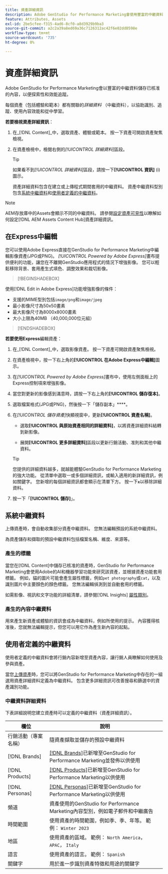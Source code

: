 ```yaml
---
title: 資產詳細資訊
description: Adobe GenStudio for Performance Marketing會使用豐富的中繼資料儲存已核准的內容，以供搜尋和效能追蹤。
feature: Attributes, Assets
exl-id: 2be5cfee-f315-4ad6-8cf0-a8d3929b9ba3
source-git-commit: a2c2a39a8ed69a36c7126312ac42f6e02dd0598e
workflow-type: tm+mt
source-wordcount: '735'
ht-degree: 0%

---
```


# 資產詳細資訊

Adobe GenStudio for Performance Marketing會以豐富的中繼資料儲存已核准的內容，以便探索性和效能追蹤。

每個資產（包括體驗和範本）都有關聯的&#x200B;_詳細資料_ （中繼資料），以協助識別、追蹤、使用內容效能和從中學習。

**若要檢視資產詳細資訊**：

1. 在&#x200B;_[!DNL Content]_中，選取資產、體驗或範本。 按一下資產可開啟資產聚焦檢視。

1. 在資產檢視中，檢閱右側的&#x200B;_[!UICONTROL 詳細資料]_&#x200B;區段。

   >[!TIP]
   >
   >如果看不到&#x200B;_[!UICONTROL 詳細資料]_&#x200B;區段，請按一下&#x200B;**[!UICONTROL 資訊]** (i)圖示。

   資產詳細資料包含在建立或上傳程式期間套用的中繼資料。 資產中繼資料型別包含[系統中繼資料](#system-metadata)和[使用者定義的中繼資料](#user-defined-metadata)。

>[!NOTE]
>
>AEM存放庫中的Assets會顯示不同的中繼資料。 請參閱[設定資產可見性](connect-aem-repo.md#step-4-configure-asset-visibility)以瞭解如何設定[!DNL AEM Assets Content Hub]資產詳細資訊。

## 在Express中編輯

您可以使用Adobe Express直接在GenStudio for Performance Marketing中編輯影像資產(JPG或PNG)。 _[!UICONTROL Powered by Adobe Express]_&#x200B;畫布提供便利的功能，讓您在不離開GenStudio應用程式的情況下增強影像。 您可以輕鬆移除背景、套用產生式填色、調整效果和裁切影像。

>[!BEGINSHADEBOX]

使用[!DNL Edit in Adobe Express]功能增強影像的條件：

- 支援的MIME型別包括`image/png`和`image/jpeg`
- 最小影像尺寸為50x50畫素
- 最大影像尺寸為8000x8000畫素
- 大小上限為40MB （40,000,000位元組）

>[!ENDSHADEBOX]

**若要使用Express**&#x200B;編輯資產：

1. 在&#x200B;_[!DNL Content]_中，選取影像資產。 按一下資產可開啟資產聚焦檢視。

1. 在資產檢視中，按一下右上角的&#x200B;**[!UICONTROL 在Adobe Express中編輯]**&#x200B;圖示。

1. 在&#x200B;_[!UICONTROL Powered by Adobe Express]_&#x200B;畫布中，使用左側面板上的Express控制項來增強影像。

1. 當您對更新的影像感到滿意時，請按一下右上角的&#x200B;**[!UICONTROL 儲存復本]**。

1. 選取檔案格式(JPG或PNG)，然後按一下「儲存副本」****。

1. 在&#x200B;_[!UICONTROL 儲存資產]_&#x200B;快顯視窗中，更新&#x200B;**[!UICONTROL 資產名稱]**。

   - 選取&#x200B;**[!UICONTROL 與原始資產相同的詳細資料]**，以將資產詳細資料結轉到新影像。

   - 展開&#x200B;**[!UICONTROL 更多詳細資料]**&#x200B;區段以更新行銷活動、准則和其他中繼資料。

   >[!TIP]
   >
   >您提供的詳細資料越多，就越能體驗GenStudio for Performance Marketing的強大功能。 從清單中選取一或多個詳細資訊，或輸入適用的新詳細資訊，例如關鍵字。 您新增的每個詳細資訊都會顯示在清單下方。 按一下&#x200B;**`x`**&#x200B;以移除詳細資料。

1. 按一下「**[!UICONTROL 儲存]**」。

## 系統中繼資料

上傳資產時，會自動收集部分資產中繼資料。 您無法編輯預設的系統中繼資料。

為資產儲存和擷取的預設中繼資料包括檔案名稱、維度、來源等。

### 產生的標籤

當您在[!DNL Content]中儲存已核准的資產時，GenStudio for Performance Marketing會使用Adobe的AI和機器學習功能來研究該資產，並根據資產功能套用標籤。 例如，貓的圖片可能會產生屬性標籤，例如`pet photography`或`cat`，以及識別圖片中主要顏色的顏色標籤。 您無法編輯偵測到並自動套用的標籤。

如需影像、視訊和文字功能的詳細清單，請參閱[!DNL Insights] [屬性類別](/help/user-guide/insights/attribute-category.md)。

### 產生的內容中繼資料

用來產生新資產或體驗的資訊會成為中繼資料，例如所使用的提示。 內容獲得核准後，您就無法編輯提示，但您可以用它作為產生新內容的起點。

## 使用者定義的中繼資料

使用者定義的中繼資料會將行銷內容新增至資產內容，讓行銷人員瞭解如何使用及參與資產。

當您[上傳資產](/help/user-guide/content/manage-assets.md#add-assets)時，您可以將GenStudio for Performance Marketing中存在的一組選用資產詳細資料定義為中繼資料。 包含更多詳細資訊可改善搜尋和篩選中的資產識別功能。

### 中繼資料詳細資料

下表詳細說明您建立資產時可以定義的中繼資料（資產詳細資訊）。

| 欄位 | 說明 |
| ------------- | ----------- |
| 行銷活動（專案名稱） | 隨資產擷取並儲存的預設中繼資料 |
| [!DNL Brands] | [[!DNL Brands]](/help/user-guide/guidelines/brands.md)已新增至GenStudio for Performance Marketing並發佈以供使用 |
| [!DNL Products] | [[!DNL Products]](/help/user-guide/guidelines/products.md)已新增至GenStudio for Performance Marketing以供使用 |
| [!DNL Personas] | [[!DNL Personas]](/help/user-guide/guidelines/personas.md)已新增至GenStudio for Performance Marketing以供使用 |
| 頻道 | 資產使用的GenStudio for Performance Marketing內容型別，例如電子郵件和中繼廣告 |
| 時間範圍 | 使用資產的時間範圍，例如季、季、年等。 範例： `Winter 2023` |
| 地區 | 使用資產的區域。 範例： `North America`， `APAC`， `Italy` |
| 語言 | 使用資產的語言。 範例： `Spanish` |
| 關鍵字 | 用於進一步識別資產特徵和用途的關鍵字 |

<!-- ## History

Expand the _[!UICONTROL History]_ section to view a timeline of approvals and activity.

list other activity, show screenshot?
-->
